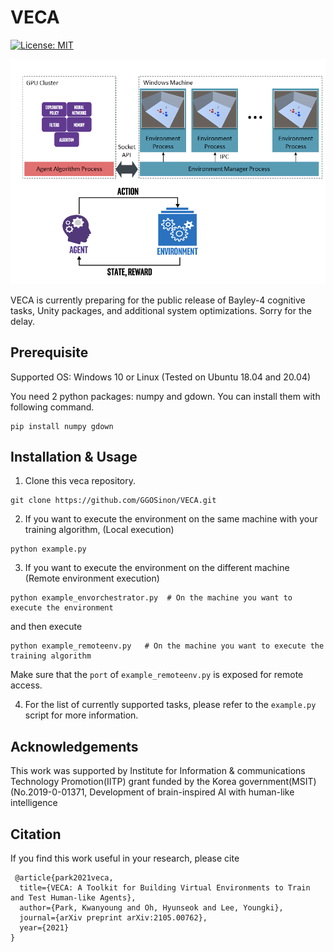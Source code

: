 # VECA

[![License: MIT](https://img.shields.io/badge/License-MIT-yellow.svg)](https://opensource.org/licenses/MIT) 

![veca_overview](./docs/veca.png)

VECA is currently preparing for the public release of Bayley-4 cognitive tasks, Unity packages, and additional system optimizations. Sorry for the delay.

## Prerequisite

Supported OS: Windows 10 or Linux (Tested on Ubuntu 18.04 and 20.04)

You need 2 python packages: numpy and gdown. You can install them with following command.
```
pip install numpy gdown
```

## Installation & Usage

1. Clone this veca repository.
```
git clone https://github.com/GGOSinon/VECA.git
```

2. If you want to execute the environment on the same machine with your training algorithm, (Local execution)

```
python example.py
```

3. If you want to execute the environment on the different machine (Remote environment execution)

```
python example_envorchestrator.py  # On the machine you want to execute the environment
```
and then execute
```
python example_remoteenv.py   # On the machine you want to execute the training algorithm
```
Make sure that the `port` of `example_remoteenv.py` is exposed for remote access.

4. For the list of currently supported tasks, please refer to the `example.py` script for more information.

## Acknowledgements

This work was supported by Institute for Information & communications Technology Promotion(IITP) grant funded by the Korea government(MSIT) (No.2019-0-01371, Development of brain-inspired AI with human-like intelligence

## Citation

 If you find this work useful in your research, please cite
```
 @article{park2021veca,
  title={VECA: A Toolkit for Building Virtual Environments to Train and Test Human-like Agents},
  author={Park, Kwanyoung and Oh, Hyunseok and Lee, Youngki},
  journal={arXiv preprint arXiv:2105.00762},
  year={2021}
}
```

